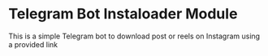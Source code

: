 # Telegram Bot Instaloader Module

This is a simple Telegram bot to download post or reels on Instagram using a provided link
